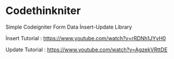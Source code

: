 # Codethinkniter
Simple Codeigniter Form Data İnsert-Update Library

İnsert Tutorial : https://www.youtube.com/watch?v=rRDNh1JYyH0

Update Tutorial : https://www.youtube.com/watch?v=AgzekVRttDE

